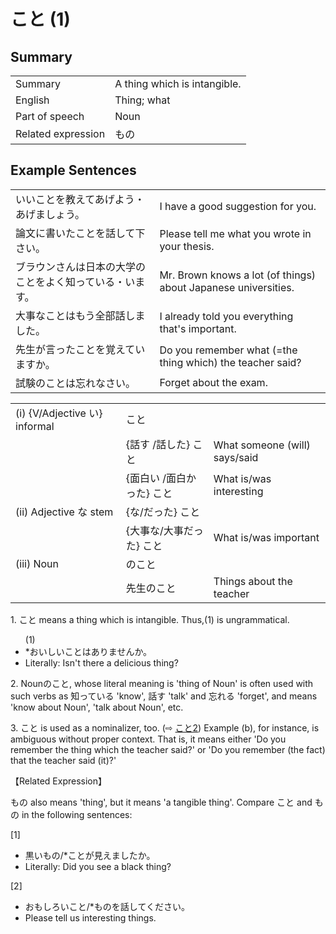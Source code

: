 # こと (1)

## Summary

<table><tr>   <td>Summary</td>   <td>A thing which is intangible.</td></tr><tr>   <td>English</td>   <td>Thing; what</td></tr><tr>   <td>Part of speech</td>   <td>Noun</td></tr><tr>   <td>Related expression</td>   <td>もの</td></tr></table>

## Example Sentences

<table><tr>   <td>いいことを教えてあげよう・あげましょう。</td>   <td>I have a good suggestion for you.</td></tr><tr>   <td>論文に書いたことを話して下さい。</td>   <td>Please tell me what you wrote in your thesis.</td></tr><tr>   <td>ブラウンさんは日本の大学のことをよく知っている・います。</td>   <td>Mr. Brown knows a lot (of things) about Japanese universities.</td></tr><tr>   <td>大事なことはもう全部話しました。</td>   <td>I already told you everything that's important.</td></tr><tr>   <td>先生が言ったことを覚えていますか。</td>   <td>Do you remember what (=the thing which) the teacher said?</td></tr><tr>   <td>試験のことは忘れなさい。</td>   <td>Forget about the exam.</td></tr></table>

<table class="table"> <tbody><tr class="tr head"> <td class="td"><span class="numbers">(i)</span> <span> <span class="bold">{V/Adjective い}    informal</span></span></td> <td class="td"><span class="concept">こと</span> </td> <td class="td"><span>&nbsp;</span></td> </tr> <tr class="tr"> <td class="td"><span>&nbsp;</span></td> <td class="td"><span>{話す /話した} <span class="concept">こと</span></span></td> <td class="td"><span>What    someone (will) says/said</span></td> </tr> <tr class="tr"> <td class="td"><span>&nbsp;</span></td> <td class="td"><span>{面白い /面白かった} <span class="concept">こと</span></span></td> <td class="td"><span>What    is/was interesting</span></td> </tr> <tr class="tr head"> <td class="td"><span class="numbers">(ii)</span> <span> <span class="bold">Adjective な stem</span></span></td> <td class="td"><span>{<span class="concept">な</span>/<span class="concept">だった</span>} <span class="concept">こと</span></span></td> <td class="td"><span>&nbsp;</span></td> </tr> <tr class="tr"> <td class="td"><span>&nbsp;</span></td> <td class="td"><span>{大事<span class="concept">な</span>/大事<span class="concept">だった</span>} <span class="concept">こと</span></span></td> <td class="td"><span>What    is/was important</span></td> </tr> <tr class="tr head"> <td class="td"><span class="numbers">(iii) </span><span class="bold"><span>Noun</span> </span></td> <td class="td"><span class="concept">のこと</span> </td> <td class="td"><span>&nbsp;</span></td> </tr> <tr class="tr"> <td class="td"><span>&nbsp;</span></td> <td class="td"><span>先生<span class="concept">のこと</span></span> </td> <td class="td"><span>Things    about the teacher</span></td> </tr></tbody></table>

<p>1. <span class="cloze">こと</span> means a thing which is intangible. Thus,(1) is ungrammatical.</p>  <ul>(1) <li>*おいしい<span class="cloze">ことは</span>ありませんか。</li> <li>Literally: Isn't there a delicious thing?</li> </ul>  <p>2. Nounの<span class="cloze">こと</span>, whose literal meaning is 'thing of Noun' is often used with such verbs as 知っている 'know', 話す 'talk' and 忘れる 'forget', and means 'know about Noun', 'talk about Noun', etc.</p>  <p>3. <span class="cloze">こと</span> is used as a nominalizer, too. (⇨ <a href="#㊦ こと (2)">こと2</a>) Example (b), for instance, is ambiguous without proper context. That is, it means either 'Do you remember the thing which the teacher said?' or 'Do you remember (the fact) that the teacher said (it)?'</p>  <p>【Related Expression】</p>  <p>もの also means 'thing', but it means 'a tangible thing'. Compare <span class="cloze">こと</span> and もの in the following sentences:</p>  <p>[1]</p>  <ul> <li>黒いもの/*<span class="cloze">こと</span>が見えましたか。</li> <li>Literally: Did you see a black thing?</li> </ul>  <p>[2]</p>  <ul> <li>おもしろい<span class="cloze">こと</span>/*ものを話してください。</li> <li>Please tell us interesting things.</li> </ul>

